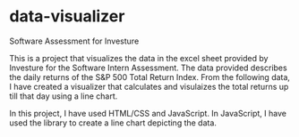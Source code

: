 # data-visualizer
Software Assessment for Investure

This is a project that visualizes the data in the excel sheet provided by Investure for the Software Intern Assessment. The data provided describes the daily returns of the S&P 500 Total Return Index. From the following data, I have created a visualizer that calculates and visulaizes the total returns up till that day using a line chart.

In this project, I have used HTML/CSS and JavaScript. In JavaScript, I have used the library to create a line chart depicting the data.